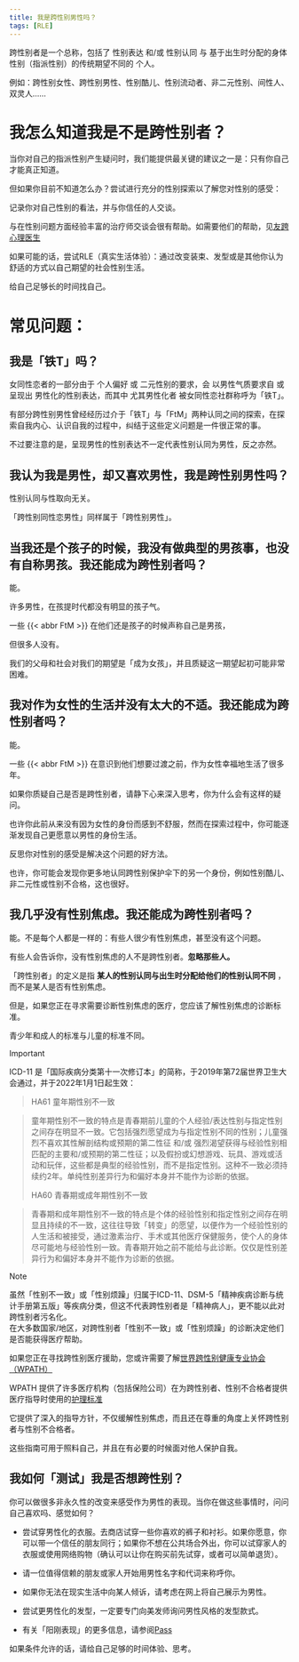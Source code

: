 ```yaml
---
title: 我是跨性别男性吗？
tags: [RLE]
---
```


跨性别者是一个总称，包括了 性别表达 和/或 性别认同 与 基于出生时分配的身体性别（指派性别）的传统期望不同的 个人。

例如：跨性别女性、跨性别男性、性别酷儿、性别流动者、非二元性别、间性人、双灵人……

# 我怎么知道我是不是跨性别者？

当你对自己的指派性别产生疑问时，我们能提供最关键的建议之一是：只有你自己才能真正知道。

但如果你目前不知道怎么办？尝试进行充分的性别探索以了解您对性别的感受：

记录你对自己性别的看法，并与你信任的人交谈。

与在性别问题方面经验丰富的治疗师交谈会很有帮助。如需要他们的帮助，见[友跨心理医生](https://mtf.wiki/zh-cn/docs/psyco/friendly)

如果可能的话，尝试RLE（真实生活体验）：通过改变装束、发型或是其他你认为舒适的方式以自己期望的社会性别生活。

给自己足够长的时间找自己。

# 常见问题：

## 我是「铁T」吗？

女同性恋者的一部分由于 个人偏好 或 二元性别的要求，会 以男性气质要求自 或呈现出 男性化的性别表达，而其中 尤其男性化者 被女同性恋社群称呼为「铁T」。

有部分跨性别男性曾经经历过介于「铁T」与「FtM」两种认同之间的探索，在探索自我内心、认识自我的过程中，纠结于这些定义问题是一件很正常的事。

不过要注意的是，呈现男性的性别表达不一定代表性别认同为男性，反之亦然。

## 我认为我是男性，却又喜欢男性，我是跨性别男性吗？

性别认同与性取向无关。

「跨性别同性恋男性」同样属于「跨性别男性」。

## 当我还是个孩子的时候，我没有做典型的男孩事，也没有自称男孩。我还能成为跨性别者吗？

能。

许多男性，在孩提时代都没有明显的孩子气。

一些 {{< abbr FtM >}} 在他们还是孩子的时候声称自己是男孩，

但很多人没有。

我们的父母和社会对我们的期望是「成为女孩」，并且质疑这一期望起初可能非常困难。

## 我对作为女性的生活并没有太大的不适。我还能成为跨性别者吗？

能。

一些 {{< abbr FtM >}} 在意识到他们想要过渡之前，作为女性幸福地生活了很多年。

如果你质疑自己是否是跨性别者，请静下心来深入思考，你为什么会有这样的疑问。

也许你此前从来没有因为女性的身份而感到不舒服，然而在探索过程中，你可能逐渐发现自己更愿意以男性的身份生活。

反思你对性别的感受是解决这个问题的好方法。

也许，你可能会发现你更多地认同跨性别保护伞下的另一个身份，例如性别酷儿、非二元性或性别不合格，这也很好。

## 我几乎没有性别焦虑。我还能成为跨性别者吗？

能。不是每个人都是一样的：有些人很少有性别焦虑，甚至没有这个问题。

有些人会告诉你，没有性别焦虑的人不是跨性别者。**忽略那些人。**

「跨性别者」的定义是指 **某人的性别认同与出生时分配给他们的性别认同不同** ，而不是某人是否有性别焦虑。

但是，如果您正在寻求需要诊断性别焦虑的医疗，您应该了解性别焦虑的诊断标准。

青少年和成人的标准与儿童的标准不同。

>[!IMPORTANT]
> ICD-11 是「国际疾病分类第十一次修订本」的简称，于2019年第72届世界卫生大会通过，并于2022年1月1日起生效：

>
> HA61 童年期性别不一致

>
> 童年期性别不一致的特点是青春期前儿童的个人经验/表达性别与指定性别之间存在明显不一致。它包括强烈愿望成为与指定性别不同的性别；儿童强烈不喜欢其性解剖结构或预期的第二性征 和/或 强烈渴望获得与经验性别相匹配的主要和/或预期的第二性征；以及假扮或幻想游戏、玩具、游戏或活动和玩伴，这些都是典型的经验性别，而不是指定性别。这种不一致必须持续约2年。单纯性别差异行为和偏好本身并不能作为诊断的依据。
> 
> HA60 青春期或成年期性别不一致

> 
> 青春期和成年期性别不一致的特点是个体的经验性别和指定性别之间存在明显且持续的不一致，这往往导致「转变」的愿望，以便作为一个经验性别的人生活和被接受，通过激素治疗、手术或其他医疗保健服务，使个人的身体尽可能地与经验性别一致。青春期开始之前不能给与此诊断。仅仅是性别差异行为和偏好本身并不能作为诊断的依据。

> [!NOTE]
> 虽然「性别不一致」或「性别烦躁」归属于ICD-11、DSM-5「精神疾病诊断与统计手册第五版」等疾病分类，但这不代表跨性别者是「精神病人」，更不能以此对跨性别者污名化。  
> 在大多数国家/地区，对跨性别者「性别不一致」或「性别烦躁」的诊断决定他们是否能获得医疗帮助。

如果您正在寻找跨性别医疗援助，您或许需要了解[世界跨性别健康专业协会 （WPATH）](https://www.wpath.org/about/mission-and-vision)

WPATH 提供了许多医疗机构（包括保险公司）在为跨性别者、性别不合格者提供医疗指导时使用的[护理标准](https://www.wpath.org/publications/soc)

它提供了深入的指导方针，不仅缓解性别焦虑，而且还在尊重的角度上关怀跨性别者与性别不合格者。

这些指南可用于照料自己，并且在有必要的时候面对他人保护自我。

## 我如何「测试」我是否想跨性别？

你可以做很多非永久性的改变来感受作为男性的表现。当你在做这些事情时，问问自己喜欢吗、感觉如何？

- 尝试穿男性化的衣服。去商店试穿一些你喜欢的裤子和衬衫。如果你愿意，你可以带一个信任的朋友同行；如果你不想在公共场合外出，你可以试穿家人的衣服或使用网络购物（确认可以让你在购买前先试穿，或者可以简单退货）。  
  
- 请一位值得信赖的朋友或家人开始用男性名字和代词来称呼你。
  
- 如果你无法在现实生活中向某人倾诉，请考虑在网上将自己展示为男性。
  
- 尝试更男性化的发型，一定要专门向美发师询问男性风格的发型款式。
  
- 有关「阳刚表现」的更多信息，请参阅[Pass](http://www.reddit.com/r/ftm/wiki/index#wiki_passing_and_presentation)

如果条件允许的话，请给自己足够的时间体验、思考。
